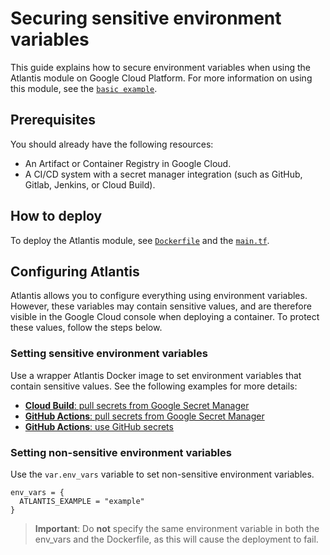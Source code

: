 # Securing sensitive environment variables

This guide explains how to secure environment variables when using the Atlantis module on Google Cloud Platform. For more information on using this module, see the [`basic example`](https://github.com/bschaatsbergen/atlantis-on-gcp-vm/tree/master/examples/basic).

## Prerequisites

You should already have the following resources:

- An Artifact or Container Registry in Google Cloud.
- A CI/CD system with a secret manager integration (such as GitHub, Gitlab, Jenkins, or Cloud Build).

## How to deploy

To deploy the Atlantis module, see [`Dockerfile`](https://github.com/bschaatsbergen/atlantis-on-gcp-vm/tree/master/examples/secured-env-vars/Dockerfile) and the [`main.tf`](https://github.com/bschaatsbergen/atlantis-on-gcp-vm/tree/master/examples/secured-env-vars/main.tf).

## Configuring Atlantis

Atlantis allows you to configure everything using environment variables. However, these variables may contain sensitive values, and are therefore visible in the Google Cloud console when deploying a container. To protect these values, follow the steps below.

### Setting sensitive environment variables

Use a wrapper Atlantis Docker image to set environment variables that contain sensitive values. See the following examples for more details:

- [**Cloud Build**: pull secrets from Google Secret Manager](https://github.com/bschaatsbergen/atlantis-on-gcp-vm/tree/master/examples/secured-env-vars/cloudbuild.yaml)
- [**GitHub Actions**: pull secrets from Google Secret Manager](https://github.com/bschaatsbergen/atlantis-on-gcp-vm/tree/master/examples/secured-env-vars/.github/workflows/docker-gcp-secrets.yaml)
- [**GitHub Actions**: use GitHub secrets](https://github.com/bschaatsbergen/atlantis-on-gcp-vm/tree/master/examples/secured-env-vars/.github/workflows/docker-github-secrets.yaml)

### Setting non-sensitive environment variables

Use the `var.env_vars` variable to set non-sensitive environment variables.

```hcl
env_vars = {
  ATLANTIS_EXAMPLE = "example"
}
```

> **Important**: Do **not** specify the same environment variable in both the env_vars and the Dockerfile, as this will cause the deployment to fail.
